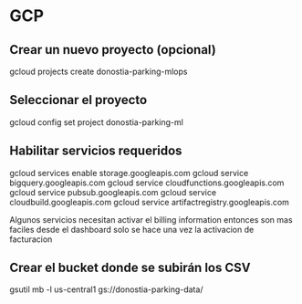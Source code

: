 # GCP

## Crear un nuevo proyecto (opcional)
gcloud projects create donostia-parking-mlops

## Seleccionar el proyecto
gcloud config set project donostia-parking-ml

## Habilitar servicios requeridos
gcloud services enable storage.googleapis.com 
gcloud service bigquery.googleapis.com 
gcloud service cloudfunctions.googleapis.com 
gcloud service pubsub.googleapis.com 
gcloud service cloudbuild.googleapis.com 
gcloud service artifactregistry.googleapis.com

Algunos servicios necesitan activar el billing information entonces son mas faciles desde el dashboard 
solo se hace una vez la activacion de facturacion

## Crear el bucket donde se subirán los CSV
gsutil mb -l us-central1 gs://donostia-parking-data/

